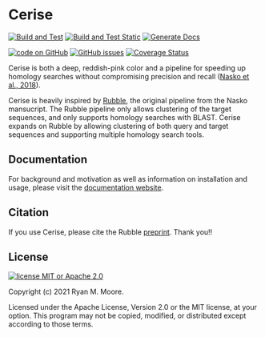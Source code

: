 # Cerise

[![Build and Test](https://github.com/mooreryan/cerise/actions/workflows/build_and_test.yml/badge.svg?branch=master)](https://github.com/mooreryan/cerise/actions/workflows/build_and_test.yml) [![Build and Test Static](https://github.com/mooreryan/cerise/actions/workflows/build_and_test_static.yml/badge.svg?branch=master)](https://github.com/mooreryan/cerise/actions/workflows/build_and_test_static.yml) [![Generate Docs](https://github.com/mooreryan/cerise/actions/workflows/generate_docs.yml/badge.svg?branch=master)](https://github.com/mooreryan/cerise/actions/workflows/generate_docs.yml)

[![code on GitHub](https://img.shields.io/badge/code-GitHub-blue)](https://github.com/mooreryan/cerise) [![GitHub issues](https://img.shields.io/github/issues/mooreryan/cerise)](https://github.com/mooreryan/cerise/issues) [![Coverage Status](https://coveralls.io/repos/github/mooreryan/cerise/badge.svg?branch=master)](https://coveralls.io/github/mooreryan/cerise?branch=master)

Cerise is both a deep, reddish-pink color and a pipeline for speeding up homology searches without compromising precision and recall ([Nasko et al., 2018](https://doi.org/10.1101/426098)).

Cerise is heavily inspired by [Rubble](https://github.com/dnasko/rubble), the original pipeline from the Nasko mansucript.  The Rubble pipeline only allows clustering of the target sequences, and only supports homology searches with BLAST.  Cerise expands on Rubble by allowing clustering of both query and target sequences and supporting multiple homology search tools.

## Documentation

For background and motivation as well as information on installation and usage, please visit the [documentation website](https://mooreryan.github.io/cerise/).

## Citation

If you use Cerise, please cite the Rubble [preprint](https://doi.org/10.1101/426098).  Thank you!!

## License

[![license MIT or Apache
2.0](https://img.shields.io/badge/license-MIT%20or%20Apache%202.0-blue)](https://github.com/mooreryan/pasv)

Copyright (c) 2021 Ryan M. Moore.

Licensed under the Apache License, Version 2.0 or the MIT license, at your option. This program may not be copied, modified, or distributed except according to those terms.
